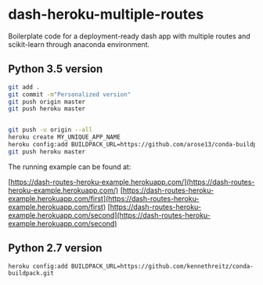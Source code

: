 # dash-heroku-multiple-routes
Boilerplate code for a deployment-ready dash app with multiple routes and scikit-learn through anaconda environment.

## Python 3.5 version

```bash
git add .
git commit -m"Personalized version"
git push origin master
git push heroku master


git push -u origin --all
heroku create MY_UNIQUE_APP_NAME
heroku config:add BUILDPACK_URL=https://github.com/arose13/conda-buildpack.git
git push heroku master
```

The running example can be found at:

[https://dash-routes-heroku-example.herokuapp.com/](https://dash-routes-heroku-example.herokuapp.com/)
[https://dash-routes-heroku-example.herokuapp.com/first](https://dash-routes-heroku-example.herokuapp.com/first)
[https://dash-routes-heroku-example.herokuapp.com/second](https://dash-routes-heroku-example.herokuapp.com/second)


## Python 2.7 version
```
heroku config:add BUILDPACK_URL=https://github.com/kennethreitz/conda-buildpack.git
```